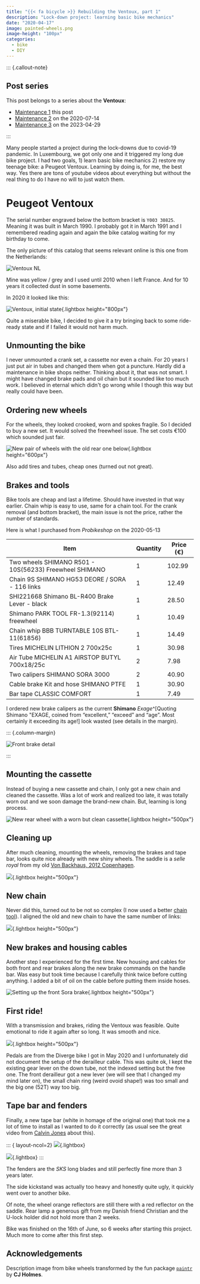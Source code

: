 ```yaml
---
title: "{{< fa bicycle >}} Rebuilding the Ventoux, part 1"
description: "Lock-down project: learning basic bike mechanics"
date: "2020-04-17"
image: painted-wheels.png
image-height: "100px"
categories: 
  - bike
  - DIY
---
```


::: {.callout-note}

## Post series

This post belongs to a series about the **Ventoux**:

- [Maintenance 1](index.html) this post
- [Maintenance 2](../2020-07-14_ventoux-2/index.html) on the 2020-07-14
- [Maintenance 3](../2023-04-29_ventoux-3/index.html) on the 2023-04-29

:::

Many people started a project during the lock-downs due to covid-19
pandemic. In Luxembourg, we got only one and it triggered my long due
bike project. I had two goals, 1) learn basic bike mechanics 2) restore
my teenage bike: a Peugeot Ventoux. Learning by doing is, for me, the
best way. Yes there are tons of youtube videos about everything but
without the real thing to do I have no will to just watch them.

# Peugeot Ventoux

The serial number engraved below the bottom bracket is `Y003 30825`.
Meaning it was built in March 1990. I probably got it in March 1991 and
I remembered reading again and again the bike catalog waiting for my
birthday to come.

The only picture of this catalog that seems relevant online is this one
from the Netherlands:

![Ventoux NL](1990nl_07.jpg)

Mine was yellow / grey and I used until 2010 when I left France. And for
10 years it collected dust in some basements.

In 2020 it looked like this:

![Ventoux, initial state](IMG_20200427_1.jpg){.lightbox height="800px"}

Quite a miserable bike, I decided to give it a try bringing back to some
ride-ready state and if I failed it would not harm much.

## Unmounting the bike

I never unmounted a crank set, a cassette nor even a chain. For 20 years I just put 
air in tubes and changed them when got a puncture. Hardly did a maintenance in bike shops neither.
Thinking about it, that was not smart. I might have changed brake pads and oil chain but it sounded like too much work.
I believed in eternal which didn't go wrong while I though this way but really could have been.

## Ordering new wheels

For the wheels, they looked crooked, worn and spokes fragile. So I decided to buy a new set.
It would solved the freewheel issue. The set costs €100 which sounded just fair.

![New pair of wheels with the old rear one below](IMG_20200525_171922_368.jpg){.lightbox height="600px"}

Also add tires and tubes, cheap ones (turned out not great).

## Brakes and tools

Bike tools are cheap and last a lifetime. Should have invested in that way earlier.
Chain whip is easy to use, same for a chain tool. For the crank removal (and bottom bracket),
the main issue is not the price, rather the number of standards.

Here is what I purchased from _Probikeshop_ on the 2020-05-13

| Item                                                    | Quantity | Price (€) |
|---------------------------------------------------------|----------|-----------|
| Two wheels SHIMANO R501 - 10S(56233) Freewheel SHIMANO  | 1        | 102.99    |
| Chain 9S SHIMANO HG53 DEORE / SORA - 116 links          | 1        | 12.49     |
| SHI221668 Shimano BL-R400 Brake Lever - black           | 1        | 28.50     |
| Shimano PARK TOOL FR-1.3(92114) freewheel               | 1        | 10.49     |
| Chain whip BBB TURNTABLE 10S BTL-11(61856)              | 1        | 14.49     |
| Tires MICHELIN LITHION 2 700x25c                        | 1        | 30.98     |
| Air Tube MICHELIN A1 AIRSTOP BUTYL 700x18/25c           | 2        | 7.98      |
| Two calipers SHIMANO SORA 3000                          | 2        | 40.90     |
| Cable brake Kit and hose SHIMANO PTFE                   | 1        | 30.90     |
| Bar tape CLASSIC COMFORT                                | 1        |  7.49     |

I ordered new brake calipers as the current **Shimano** _Exage_^[Quoting Shimano "EXAGE, coined from “excellent,” “exceed” and “age”. Most certainly it exceeding its age!] look wasted (see details in the margin).

:::  {.column-margin}

![Front brake detail](IMG_20200427_143500.jpg)

:::

## Mounting the cassette

Instead of buying a new cassette and chain, I only got a new chain and cleaned the cassette.
Was a lot of work and realized too late, it was totally worn out and we soon damage the brand-new 
chain. But, learning is long process.

![New rear wheel with a worn but clean cassette](IMG_20200526_151757_1.jpg){.lightbox height="500px"}

## Cleaning up

After much cleaning, mounting the wheels, removing the brakes and tape bar, looks quite nice 
already with new shiny wheels. The saddle is a _selle royal_ from my old [Von Backhaus, 2012 Copenhagen](../2015-01-25_winter-is-coming).

![](IMG_20200526_165401.jpg){.lightbox height="500px"}

## New chain

Never did this, turned out to be not so complex (I now used a better [chain tool](https://www.parktool.com/en-int/product/chain-tool-ct-3-3)).
I aligned the old and new chain to have the same number of links:

![](IMG_20200527_094652.jpg){.lightbox height="500px"}

## New brakes and housing cables

Another step I experienced for the first time. New housing and cables for both front and rear brakes along the new brake commands on the handle bar. 
Was easy but took time because I carefully think twice before cutting anything.
I added a bit of oil on the cable before putting them inside hoses.


![Setting up the front Sora brake](IMG_20200527_155205.jpg){.lightbox height="500px"}

## First ride!

With a transmission and brakes, riding the Ventoux was feasible. Quite emotional to ride it again 
after so long. It was smooth and nice.

![](IMG_20200603_173914.jpg){.lightbox height="500px"}

Pedals are from the Diverge bike I got in May 2020 and I unfortunately did not document the setup
 of the derailleur cable. This was quite ok, I kept the existing gear lever on the down tube, not the indexed setting but the free one. The front derailleur got a new lever (we will see that I changed my mind later on), the small chain ring (weird ovoid shape!) was too small and the big one (52T) way too big.
 
## Tape bar and fenders

Finally, a new tape bar (white in homage of the original one) that took me a lot of time to install 
as I wanted to do it correctly (as usual see the great video from [Calvin Jones](https://www.youtube.com/watch?v=5MzIiv7pewE) about this). 

::: { layout-ncol=2}
![](IMG_20200604_175352.jpg){.lightbox}

![](IMG_20200616_132902.jpg){.lightbox}
:::

The fenders are the _SKS_ long blades and still perfectly fine more than 3 years later.

The side kickstand was actually too heavy and honestly quite ugly, it quickly went over to another bike.

Of note, the wheel orange reflectors are still there with a red reflector on the saddle.
Rear lamp a generous gift from my Danish friend Christian and the U-lock holder did not hold more than 2 weeks.

Bike was finished on the 16th of June, so 6 weeks after starting this project.
Much more to come after this first step.


## Acknowledgements

Description image from bike wheels transformed by the fun package
[`paintr`](https://github.com/cj-holmes/paintr) by **CJ Holmes**.
